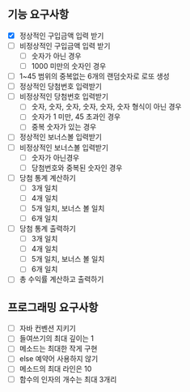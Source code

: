## 기능 요구사항

- [x] 정상적인 구입금액 입력 받기
- [ ] 비정상적인 구입금액 입력 받기
    - [ ] 숫자가 아닌 경우
    - [ ] 1000 미만의 숫자인 경우
- [ ] 1~45 범위의 중복없는 6개의 랜덤숫자로 로또 생성
- [ ] 정상적인 당첨번호 입력받기
- [ ] 비정상적인 당첨번호 입력받기
    - [ ] 숫자, 숫자, 숫자, 숫자, 숫자, 숫자 형식이 아닌 경우
    - [ ] 숫자가 1 미만, 45 초과인 경우
    - [ ] 중복 숫자가 있는 경우
- [ ] 정상적인 보너스볼 입력받기
- [ ] 비정상적인 보너스볼 입력받기
    - [ ] 숫자가 아닌경우
    - [ ] 당첨번호와 중복된 숫자인 경우
- [ ] 당첨 통계 계산하기
    - [ ] 3개 일치
    - [ ] 4개 일치
    - [ ] 5개 일치, 보너스 볼 일치
    - [ ] 6개 일치
- [ ] 당첨 통계 출력하기
    - [ ] 3개 일치
    - [ ] 4개 일치
    - [ ] 5개 일치, 보너스 볼 일치
    - [ ] 6개 일치
- [ ] 총 수익률 계산하고 출력하기

## 프로그래밍 요구사항

- [ ] 자바 컨벤션 지키기
- [ ] 들여쓰기의 최대 깊이는 1
- [ ] 메소드는 최대한 작게 구현
- [ ] else 예약어 사용하지 않기
- [ ] 메소드의 최대 라인은 10
- [ ] 함수의 인자의 개수는 최대 3개리